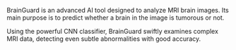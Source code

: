 BrainGuard is an advanced AI tool designed to analyze MRI brain images. Its main purpose is to predict whether a brain in the image is tumorous or not.

Using the powerful CNN classifier, BrainGuard swiftly examines complex MRI data, detecting even subtle abnormalities with good accuracy.
